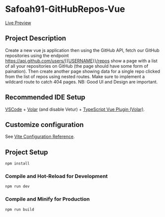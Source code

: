# Safoah91-GitHubRepos-Vue
[Live Preview](https://altschool-safaoh91-githubepos-vue.netlify.app/)
## Project Description
Create a new vue js application then using the GitHub API, fetch our GitHub repositories using the endpoint https://api.github.com/users/{{USERNAME}}/repos show a page with a list of all your repositories on GitHub (the page should have some form of paination). Then create another page showing data for a single repo clicked from the list of repos using nested routes. Make sure to implement a wildcard route to catch 404 pages. NB: Good UI and Design are important.

## Recommended IDE Setup

[VSCode](https://code.visualstudio.com/) + [Volar](https://marketplace.visualstudio.com/items?itemName=Vue.volar) (and disable Vetur) + [TypeScript Vue Plugin (Volar)](https://marketplace.visualstudio.com/items?itemName=Vue.vscode-typescript-vue-plugin).


## Customize configuration

See [Vite Configuration Reference](https://vitejs.dev/config/).

## Project Setup

```sh
npm install
```

### Compile and Hot-Reload for Development

```sh
npm run dev
```

### Compile and Minify for Production

```sh
npm run build
```

